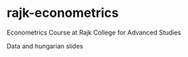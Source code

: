 # rajk-econometrics
Econometrics Course at Rajk College for Advanced Studies

Data and hungarian slides

